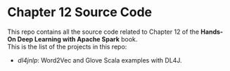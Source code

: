 # Chapter 12 Source Code
This repo contains all the source code related to Chapter 12 of the **Hands-On Deep Learning with Apache Spark** book.  
This is the list of the projects in this repo:  
- *dl4jnlp*: Word2Vec and Glove Scala examples with DL4J.  
  

